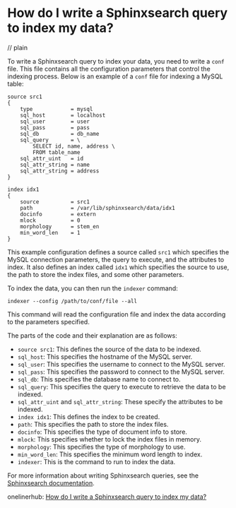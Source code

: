 # How do I write a Sphinxsearch query to index my data?
// plain

To write a Sphinxsearch query to index your data, you need to write a `conf` file. This file contains all the configuration parameters that control the indexing process. Below is an example of a `conf` file for indexing a MySQL table:

```
source src1
{
    type            = mysql
    sql_host        = localhost
    sql_user        = user
    sql_pass        = pass
    sql_db          = db_name
    sql_query       = \
        SELECT id, name, address \
        FROM table_name
    sql_attr_uint   = id
    sql_attr_string = name
    sql_attr_string = address
}

index idx1
{
    source          = src1
    path            = /var/lib/sphinxsearch/data/idx1
    docinfo         = extern
    mlock           = 0
    morphology      = stem_en
    min_word_len    = 1
}
```

This example configuration defines a source called `src1` which specifies the MySQL connection parameters, the query to execute, and the attributes to index. It also defines an index called `idx1` which specifies the source to use, the path to store the index files, and some other parameters.

To index the data, you can then run the `indexer` command:

```
indexer --config /path/to/conf/file --all
```

This command will read the configuration file and index the data according to the parameters specified.

The parts of the code and their explanation are as follows:
- `source src1`: This defines the source of the data to be indexed.
- `sql_host`: This specifies the hostname of the MySQL server.
- `sql_user`: This specifies the username to connect to the MySQL server.
- `sql_pass`: This specifies the password to connect to the MySQL server.
- `sql_db`: This specifies the database name to connect to.
- `sql_query`: This specifies the query to execute to retrieve the data to be indexed.
- `sql_attr_uint` and `sql_attr_string`: These specify the attributes to be indexed.
- `index idx1`: This defines the index to be created.
- `path`: This specifies the path to store the index files.
- `docinfo`: This specifies the type of document info to store.
- `mlock`: This specifies whether to lock the index files in memory.
- `morphology`: This specifies the type of morphology to use.
- `min_word_len`: This specifies the minimum word length to index.
- `indexer`: This is the command to run to index the data.

For more information about writing Sphinxsearch queries, see the [Sphinxsearch documentation](http://sphinxsearch.com/docs/current.html).

onelinerhub: [How do I write a Sphinxsearch query to index my data?](https://onelinerhub.com/sphinxsearch/how-do-i-write-a-sphinxsearch-query-to-index-my-data)